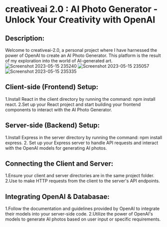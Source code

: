 # creativeai 2.0 : AI Photo Generator - Unlock Your Creativity with OpenAI

## Description:
Welcome to creativeai-2.0, a personal project where I have harnessed the power of OpenAI to create an AI Photo Generator. This platform is the result of my exploration into the world of AI-generated art.
![Screenshot 2023-05-15 235240](https://github.com/Nyx1on/creativeai-2.0/assets/75667684/b09d07eb-b22e-44d6-8bcc-729595e62699)
![Screenshot 2023-05-15 235057](https://github.com/Nyx1on/creativeai-2.0/assets/75667684/88d862e5-d66e-446a-9978-dc539aa37639)
![Screenshot 2023-05-15 235335](https://github.com/Nyx1on/creativeai-2.0/assets/75667684/e2b12399-e683-45a5-b0b2-5eb024e4ea57)

## Client-side (Frontend) Setup:

1.Install React in the client directory by running the command: npm install react.
2.Set up your React project and start building your frontend components to interact with the AI Photo Generator.
## Server-side (Backend) Setup:

1.Install Express in the server directory by running the command: npm install express.
2. Set up your Express server to handle API requests and interact with the OpenAI models for generating AI photos.

## Connecting the Client and Server:
1.Ensure your client and server directories are in the same project folder.
2.Use to make HTTP requests from the client to the server's API endpoints.
## Integrating OpenAI & Databasae:

1.Follow the documentation and guidelines provided by OpenAI to integrate their models into your server-side code.
2.Utilize the power of OpenAI's models to generate AI photos based on user input or specific requirements.
